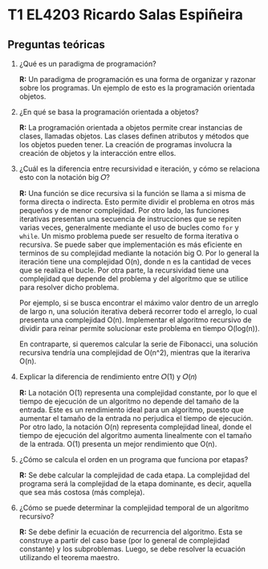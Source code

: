 # T1 EL4203 Ricardo Salas Espiñeira
## Preguntas teóricas

1. ¿Qué es un paradigma de programación?

    **R:** Un paradigma de programación es una forma de organizar y razonar sobre los programas. Un ejemplo de esto es la programación orientada objetos.

2. ¿En qué se basa la programación orientada a objetos?

    **R:** La programación orientada a objetos permite crear instancias de clases, llamadas objetos. Las clases definen atributos y métodos que los objetos pueden tener. La creación de programas involucra la creación de objetos y la interacción entre ellos.

3. ¿Cuál es la diferencia entre recursividad e iteración, y cómo se relaciona esto con la notación big 𝑂?

    **R:** Una función se dice recursiva si la función se llama a si misma de forma directa o indirecta. Esto permite dividir el problema en otros más pequeños y de menor complejidad. Por otro lado, las funciones iterativas presentan una secuencia de instrucciones que se repiten varias veces, generalmente mediante el uso de bucles como `for` y `while`. Un mismo problema puede ser resuelto de forma iterativa o recursiva. Se puede saber que implementación es más eficiente en terminos de su complejidad mediante la notación big O. Por lo general la iteración tiene una complejidad O(n), donde n es la cantidad de veces que se realiza el bucle. Por otra parte, la recursividad tiene una complejidad que depende del problema y del algoritmo que se utilice para resolver dicho problema. 
    
    Por ejemplo, si se busca encontrar el máximo valor dentro de un arreglo de largo n, una solución iterativa deberá recorrer todo el arreglo, lo cual presenta una complejidad O(n). Implementar el algoritmo recursivo de dividir para reinar permite solucionar este problema en tiempo O(log(n)). 

    En contraparte, si queremos calcular la serie de Fibonacci, una solución recursiva tendría una complejidad de O(n^2), mientras que la iterariva O(n).

4. Explicar la diferencia de rendimiento entre 𝑂(1) y 𝑂(𝑛)

    **R:** La notación O(1) representa una complejidad constante, por lo que el tiempo de ejecución de un algoritmo no depende del tamaño de la entrada. Este es un rendimiento ideal para un algoritmo, puesto que aumentar el tamaño de la entrada no perjudica el tiempo de ejecución. Por otro lado, la notación O(n) representa complejidad lineal, donde el tiempo de ejecución del algoritmo aumenta linealmente con el tamaño de la entrada. O(1) presenta un mejor rendimiento que O(n).

5. ¿Cómo se calcula el orden en un programa que funciona por etapas?
    
    **R:** Se debe calcular la complejidad de cada etapa. La complejidad del programa será la complejidad de la etapa dominante, es decir, aquella que sea más costosa (más compleja).


6. ¿Cómo se puede determinar la complejidad temporal de un algoritmo recursivo?

    **R:** Se debe definir la ecuación de recurrencia del algoritmo. Esta se construye a partir del caso base (por lo general de complejidad constante) y los subproblemas. Luego, se debe resolver la ecuación utilizando el teorema maestro.
